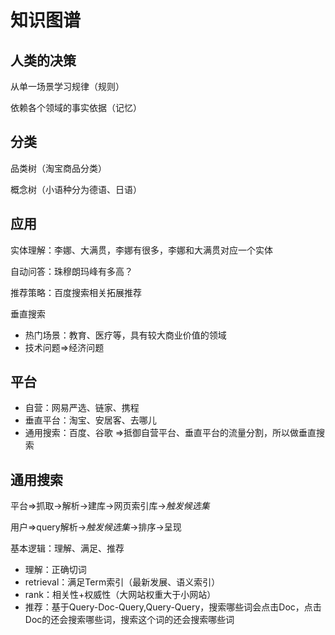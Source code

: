 # 知识图谱

## 人类的决策

从单一场景学习规律（规则）

依赖各个领域的事实依据（记忆）

## 分类

品类树（淘宝商品分类）

概念树（小语种分为德语、日语）

## 应用

实体理解：李娜、大满贯，李娜有很多，李娜和大满贯对应一个实体

自动问答：珠穆朗玛峰有多高？

推荐策略：百度搜索相关拓展推荐

垂直搜索

+ 热门场景：教育、医疗等，具有较大商业价值的领域
+ 技术问题=>经济问题

## 平台

+ 自营：网易严选、链家、携程
+ 垂直平台：淘宝、安居客、去哪儿
+ 通用搜索：百度、谷歌 =>抵御自营平台、垂直平台的流量分割，所以做垂直搜索

## 通用搜索

平台=>抓取->解析->建库->网页索引库->*触发候选集*

用户=>query解析->*触发候选集*->排序->呈现

基本逻辑：理解、满足、推荐

+ 理解：正确切词
+ retrieval：满足Term索引（最新发展、语义索引）
+ rank：相关性+权威性（大网站权重大于小网站）
+ 推荐：基于Query-Doc-Query,Query-Query，搜索哪些词会点击Doc，点击Doc的还会搜索哪些词，搜索这个词的还会搜索哪些词